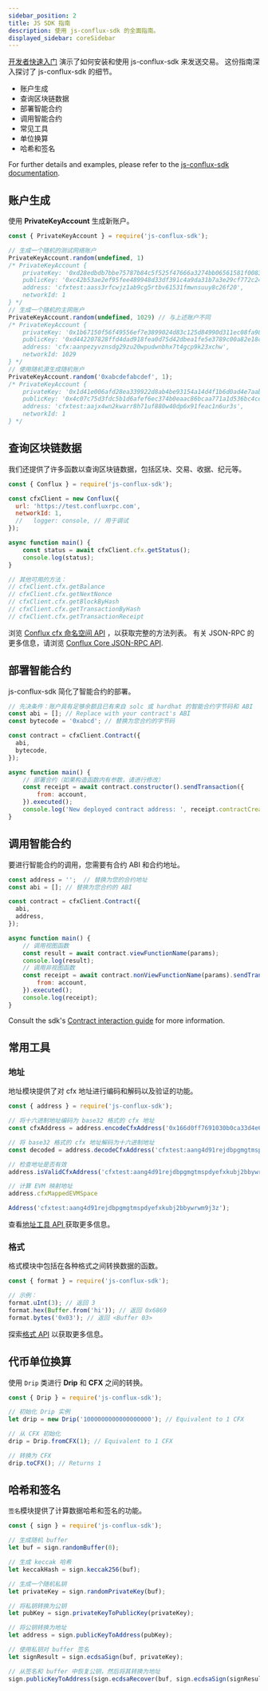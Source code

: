 ```yaml
---
sidebar_position: 2
title: JS SDK 指南
description: 使用 js-conflux-sdk 的全面指南。
displayed_sidebar: coreSidebar
---
```


[开发者快速入门](../core-developer-quickstart.md) 演示了如何安装和使用 js-conflux-sdk 来发送交易。 这份指南深入探讨了 js-conflux-sdk 的细节。

- 账户生成
- 查询区块链数据
- 部署智能合约
- 调用智能合约
- 常见工具
- 单位换算
- 哈希和签名

For further details and examples, please refer to the [js-conflux-sdk documentation](https://confluxnetwork.gitbook.io/js-conflux-sdk).

## 账户生成

使用 **PrivateKeyAccount** 生成新账户。

```javascript
const { PrivateKeyAccount } = require('js-conflux-sdk');

// 生成一个随机的测试网络账户
PrivateKeyAccount.random(undefined, 1)
/* PrivateKeyAccount {
    privateKey: '0xd28edbdb7bbe75787b84c5f525f47666a3274bb06561581f00839645f3c26f66',
    publicKey: '0xc42b53ae2ef95fee489948d33df391c4a9da31b7a3e29cf772c24eb42f74e94ab3bfe00bf29a239c17786a5b921853b7c5344d36694db43aa849e401f91566a5',
    address: 'cfxtest:aass3rfcwjz1ab9cg5rtbv61531fmwnsuuy8c26f20',
    networkId: 1
} */
// 生成一个随机的主网账户
PrivateKeyAccount.random(undefined, 1029) // 与上述账户不同
/* PrivateKeyAccount {
    privateKey: '0x1b67150f56f49556ef7e3899024d83c125d84990d311ec08fa98aa1433bc0f53',
    publicKey: '0xd442207828ffd4dad918fea0d75d42dbea1fe5e3789c00a82e18ce8229714eae3f70b12f2f1abd795ad3e5c52a5a597289eb5096548438c233431f498b47b9a6',
    address: 'cfx:aanpezyvznsdg29zu20wpudwnbhx7t4gcp9k23xchw',
    networkId: 1029
} */
// 使用随机源生成随机账户
PrivateKeyAccount.random('0xabcdefabcdef', 1);
/* PrivateKeyAccount {
    privateKey: '0x1d41e006afd28ea339922d8ab4be93154a14d4f1b6d0ad4e7aabf807e7536a5f',
    publicKey: '0x4c07c75d3fdc5b1d6afef6ec374b0eaac86bcaa771a1d536bc4ce6f111b1c60e414b370e4cf31bf7770ae6818a3518c485398a43857d9053153f6eb4f5644a90',
    address: 'cfxtest:aajx4wn2kwarr8h71uf880w40dp6x91feac1n6ur3s',
    networkId: 1
} */
```

## 查询区块链数据

我们还提供了许多函数以查询区块链数据，包括区块、交易、收据、纪元等。

```javascript
const { Conflux } = require('js-conflux-sdk');

const cfxClient = new Conflux({
  url: 'https://test.confluxrpc.com',
  networkId: 1,
  //   logger: console, // 用于调试
});

async function main() {
    const status = await cfxClient.cfx.getStatus();
    console.log(status);
}

// 其他可用的方法：
// cfxClient.cfx.getBalance
// cfxClient.cfx.getNextNonce
// cfxClient.cfx.getBlockByHash
// cfxClient.cfx.getTransactionByHash
// cfxClient.cfx.getTransactionReceipt
```

浏览 [ Conflux cfx 命名空间 API](https://github.com/Conflux-Chain/js-conflux-sdk/blob/v2/docs/api/Conflux.md) ，以获取完整的方法列表。 有关 JSON-RPC 的更多信息，请浏览 [Conflux Core JSON-RPC API](../build/json-rpc/).

## 部署智能合约

js-conflux-sdk 简化了智能合约的部署。

```javascript
// 先决条件：账户具有足够余额且已有来自 solc 或 hardhat 的智能合约字节码和 ABI
const abi = []; // Replace with your contract's ABI
const bytecode = '0xabcd'; // 替换为您合约的字节码

const contract = cfxClient.Contract({
  abi,
  bytecode,
});

async function main() {
    // 部署合约（如果构造函数内有参数，请进行修改）
    const receipt = await contract.constructor().sendTransaction({
        from: account,
    }).executed();
    console.log('New deployed contract address: ', receipt.contractCreated);
}
```

## 调用智能合约

要进行智能合约的调用，您需要有合约 ABI 和合约地址。

```javascript
const address = '';  // 替换为您的合约地址
const abi = []; // 替换为您合约的 ABI

const contract = cfxClient.Contract({
  abi,
  address,
});

async function main() {
    // 调用视图函数
    const result = await contract.viewFunctionName(params);
    console.log(result);
    // 调用非视图函数
    const receipt = await contract.nonViewFunctionName(params).sendTransaction({
        from: account,
    }).executed();
    console.log(receipt);
}
```

Consult the sdk's [Contract interaction guide](https://confluxnetwork.gitbook.io/js-conflux-sdk/docs/interact_with_contract) for more information.

## 常用工具

### 地址

地址模块提供了对 cfx 地址进行编码和解码以及验证的功能。

```javascript
const { address } = require('js-conflux-sdk');

// 将十六进制地址编码为 base32 格式的 cfx 地址
const cfxAddress = address.encodeCfxAddress('0x166d0ff7691030b0ca33d4e60e842cd300a3010d', 1);

// 将 base32 格式的 cfx 地址解码为十六进制地址
const decoded = address.decodeCfxAddress('cfxtest:aang4d91rejdbpgmgtmspdyefxkubj2bbywrwm9j3z');

// 检查地址是否有效
address.isValidCfxAddress('cfxtest:aang4d91rejdbpgmgtmspdyefxkubj2bbywrwm9j3z'); // Returns true

// 计算 EVM 映射地址
address.cfxMappedEVMSpace

Address('cfxtest:aang4d91rejdbpgmgtmspdyefxkubj2bbywrwm9j3z');
```

查看[地址工具 API ](https://github.com/Conflux-Chain/js-conflux-sdk/blob/v2/docs/api/util/address.md)获取更多信息。

### 格式

格式模块中包括在各种格式之间转换数据的函数。

```javascript
const { format } = require('js-conflux-sdk');

// 示例：
format.uInt(3); // 返回 3
format.hex(Buffer.from('hi')); // 返回 0x6869
format.bytes('0x03'); // 返回 <Buffer 03>
```

探索[格式 API](https://github.com/Conflux-Chain/js-conflux-sdk/blob/v2/docs/api/util/form.md) 以获取更多信息。

## 代币单位换算

使用 `Drip` 类进行 **Drip** 和 **CFX** 之间的转换。

```javascript
const { Drip } = require('js-conflux-sdk');

// 初始化 Drip 实例
let drip = new Drip('1000000000000000000'); // Equivalent to 1 CFX

// 从 CFX 初始化
drip = Drip.fromCFX(1); // Equivalent to 1 CFX

// 转换为 CFX
drip.toCFX(); // Returns 1
```

## 哈希和签名

`签名`模块提供了计算数据哈希和签名的功能。

```js
const { sign } = require('js-conflux-sdk');

// 生成随机 buffer
let buf = sign.randomBuffer(0);

// 生成 keccak 哈希
let keccakHash = sign.keccak256(buf);

// 生成一个随机私钥
let privateKey = sign.randomPrivateKey(buf);

// 将私钥转换为公钥
let pubKey = sign.privateKeyToPublicKey(privateKey);

// 将公钥转换为地址
let address = sign.publicKeyToAddress(pubKey);

// 使用私钥对 buffer 签名
let signResult = sign.ecdsaSign(buf, privateKey);

// 从签名和 buffer 中恢复公钥，然后将其转换为地址
sign.publicKeyToAddress(sign.ecdsaRecover(buf, sign.ecdsaSign(signResult, privateKey)))
```
